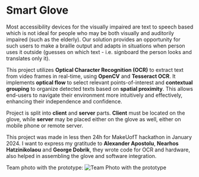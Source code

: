 # Smart Glove

Most accessibility devices for the visually impaired are text to speech based which is not ideal for people who may be both visually and auditorily impaired (such as the elderly). Our solution provides an opportunity for such users to make a braille output and adapts in situations when person uses it outside (guesses on which text - i.e. signboard the person looks and translates only it).

This project utilizes **Optical Character Recognition (OCR)** to extract text from video frames in real-time, using **OpenCV** and **Tesseract OCR**. It implements **optical flow** to select relevant points-of-interest and **contextual grouping** to organize detected texts based on **spatial proximity**. This allows end-users to navigate their environment more intuitively and effectively, enhancing their independence and confidence. 

Project is split into **client** and **server** parts. **Client** must be located on the glove, while **server** may be placed either on the glove as well, either on mobile phone or remote server.

This project was made in less then 24h for MakeUofT hackathon in January 2024. I want to express my gratitude to **Alexander Apostolu**, **Nearhos Hatzinikolaou** and **George Dobrik**, they wrote code for OCR and hardware, also helped in assembling the glove and software integration.

Team photo with the prototype:
![Team Photo with the prototype](https://github.com/user-attachments/assets/8007fc1b-3432-4130-8395-470d2bcaa277)
